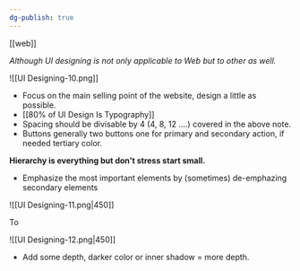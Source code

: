 ```yaml
---
dg-publish: true
---
```

[[web]]

_Although UI designing is not only applicable to Web but to other as well._


![[UI Designing-10.png]]

- Focus on the main selling point of the website, design a little as possible.
- [[80% of UI Design Is Typography]]
- Spacing should be divisable by 4 (4, 8, 12 ....) covered in the above note.
- Buttons generally two buttons one for primary and secondary action, if needed tertiary color.

**Hierarchy is everything but don't stress start small.**

- Emphasize the most important elements by (sometimes) de-emphazing secondary elements

![[UI Designing-11.png|450]]

To

![[UI Designing-12.png|450]]

- Add some depth, darker color or inner shadow = more depth.